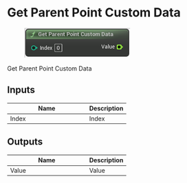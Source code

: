 # Get Parent Point Custom Data

<div align="left" data-full-width="false">

<figure><img src="../../../.gitbook/assets/Get_Parent_Point_Custom_Data.png" alt=""><figcaption></figcaption></figure>

</div>

Get Parent Point Custom Data

## Inputs

<table><thead><tr><th width="170">Name</th><th>Description</th></tr></thead><tbody><tr><td>Index</td><td>Index</td></tr></tbody></table>

## Outputs

<table><thead><tr><th width="170">Name</th><th>Description</th></tr></thead><tbody><tr><td>Value</td><td>Value</td></tr></tbody></table>
